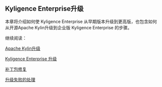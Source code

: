 ## Kyligence Enterprise升级

本章将介绍如何使 Kyligence Enterprise 从早期版本升级到更高版，也包含如何从开源Apache Kylin升级到企业版 Kyligence Enterprise 的步骤。

继续阅读：

[Apache Kylin升级](upgrade_kylin.cn.md)

[Kyligence Enterprise 升级](upgrade_kapp.cn.md)

[补丁包修复](upgrade_patch.cn.md)

[升级失败的处理](rollback.cn.md)

